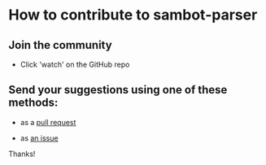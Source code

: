 # How to contribute to sambot-parser

## Join the community

- Click 'watch' on the GitHub repo

## Send your suggestions using one of these methods:

- as a [pull request](https://github.com/yaleman/sambot-parser/pulls)

- as [an issue](https://github.com/yaleman/sambot-parser/issues/new)

Thanks!